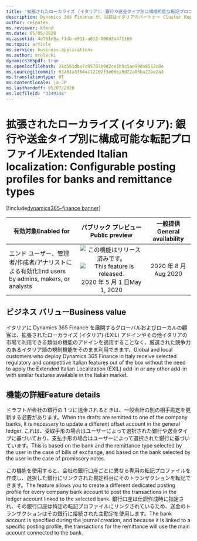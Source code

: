 ```yaml
---
title: '拡張されたローカライズ (イタリア): 銀行や送金タイプ別に構成可能な転記プロファイル'
description: Dynamics 365 Finance が、以前はイタリアのパートナー Cluster Reply によって提供された、拡張されたローカライズ (イタリア) (EXIL) アドインでのみ利用可能であった、イタリア語固有の機能セットが利用できるように拡張されました。
author: relnotes
ms.reviewer: kfend
ms.date: 05/05/2020
ms.assetid: 4e761e5a-f1db-e911-a812-000d3a4f1168
ms.topic: article
ms.service: business-applications
ms.author: mrolecki
dynamics365pdf: true
ms.openlocfilehash: 28d561dbe7c95707b0d2ce1b9c5ae99da8512c0e
ms.sourcegitcommit: 63a61a3764ac12162f3e06ea5d22a05ba22be2a2
ms.translationtype: HT
ms.contentlocale: ja-JP
ms.lasthandoff: 05/07/2020
ms.locfileid: "3349338"
---
```

# <a name="extended-italian-localization-configurable-posting-profiles-for-banks-and-remittance-types"></a><span data-ttu-id="a850f-103">拡張されたローカライズ (イタリア): 銀行や送金タイプ別に構成可能な転記プロファイル</span><span class="sxs-lookup"><span data-stu-id="a850f-103">Extended Italian localization: Configurable posting profiles for banks and remittance types</span></span>
[!include[dynamics365-finance banner](../includes/dynamics365-finance.md)]

| <span data-ttu-id="a850f-104">有効対象</span><span class="sxs-lookup"><span data-stu-id="a850f-104">Enabled for</span></span>    |  <span data-ttu-id="a850f-105">パブリック プレビュー</span><span class="sxs-lookup"><span data-stu-id="a850f-105">Public preview</span></span> | <span data-ttu-id="a850f-106">一般提供</span><span class="sxs-lookup"><span data-stu-id="a850f-106">General availability</span></span> | 
| ---------- | :----------: |:----------: |
|<span data-ttu-id="a850f-107">エンド ユーザー、管理者/作成者/アナリストによる有効化</span><span class="sxs-lookup"><span data-stu-id="a850f-107">End users by admins, makers, or analysts</span></span>|<span data-ttu-id="a850f-108">![この機能はリリース済みです。](/dynamics365-release-plan/media/green-checkmark.png "この機能はリリース済みです。")</span><span class="sxs-lookup"><span data-stu-id="a850f-108">![This feature is released.](/dynamics365-release-plan/media/green-checkmark.png "This feature is released.")</span></span> <span data-ttu-id="a850f-109">2020 年 5 月 1 日</span><span class="sxs-lookup"><span data-stu-id="a850f-109">May 1, 2020</span></span>| <span data-ttu-id="a850f-110">2020 年 8 月</span><span class="sxs-lookup"><span data-stu-id="a850f-110">Aug 2020</span></span>|


## <a name="business-value"></a><span data-ttu-id="a850f-111">ビジネス バリュー</span><span class="sxs-lookup"><span data-stu-id="a850f-111">Business value</span></span>
<!-- bv start -->
<span data-ttu-id="a850f-112">イタリアに Dynamics 365 Finance を展開するグローバルおよびローカルの顧客は、拡張されたローカライズ (イタリア) (EXIL) アドインやその他イタリアの市場で利用できる類似の機能のアドインを適用することなく、厳選された競争力のあるイタリア語の規制機能をそのまま利用できます。</span><span class="sxs-lookup"><span data-stu-id="a850f-112">Global and local customers who deploy Dynamics 365 Finance in Italy receive selected regulatory and competitive Italian features out of the box without the need to apply the Extended Italian Localization (EXIL) add-in or any other add-in with similar features available in the Italian market.</span></span>
<!-- bv end -->



## <a name="feature-details"></a><span data-ttu-id="a850f-113">機能の詳細</span><span class="sxs-lookup"><span data-stu-id="a850f-113">Feature details</span></span>
<!--feature detail start -->
<span data-ttu-id="a850f-114">ドラフトが会社の銀行の 1 つに送金されるときは、一般会計の別の相手勘定を更新する必要があります。</span><span class="sxs-lookup"><span data-stu-id="a850f-114">When the drafts are remitted to one of the company banks, it is necessary to update a different offset account in the general ledger.</span></span> <span data-ttu-id="a850f-115">これは、受取手形の場合はユーザーによって選択された銀行や送金タイプに基づいており、支払手形の場合はユーザーによって選択された銀行に基づいています。</span><span class="sxs-lookup"><span data-stu-id="a850f-115">This is based on the bank and the remittance type selected by the user in the case of bills of exchange, and based on the bank selected by the user in the case of promissory notes.</span></span> 

<span data-ttu-id="a850f-116">この機能を使用すると、会社の銀行口座ごとに異なる専用の転記プロファイルを作成し、選択した銀行にリンクされた勘定科目にそのトランザクションを転記できます。</span><span class="sxs-lookup"><span data-stu-id="a850f-116">The feature allows you to create a different dedicated posting profile for every company bank account to post the transactions in the ledger account linked to the selected bank.</span></span> <span data-ttu-id="a850f-117">銀行口座は仕訳作成時に指定され、その銀行口座は特定の転記プロファイルにリンクされているため、送金のトランザクションはその銀行に接続された主勘定を使用します。</span><span class="sxs-lookup"><span data-stu-id="a850f-117">The bank account is specified during the journal creation, and because it is linked to a specific posting profile, the transactions for the remittance will use the main account connected to the bank.</span></span>
<!--feature detail end -->









